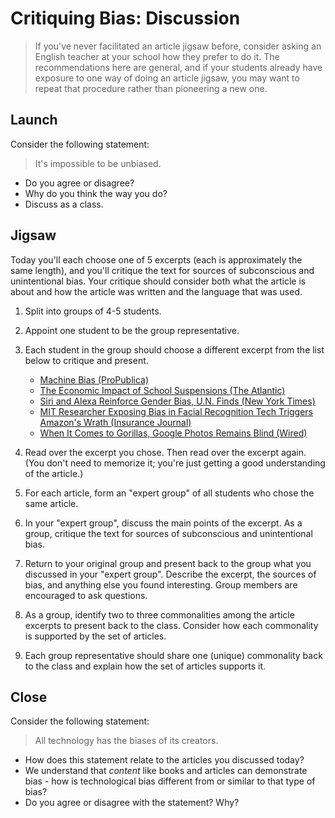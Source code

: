 # Critiquing Bias: Discussion

> If you've never facilitated an article jigsaw before, consider asking an English teacher at your school how they prefer to do it. The recommendations here are general, and if your students already have exposure to one way of doing an article jigsaw, you may want to repeat that procedure rather than pioneering a new one. 

## Launch

Consider the following statement:

> It's impossible to be unbiased.

- Do you agree or disagree?
- Why do you think the way you do?
- Discuss as a class.

## Jigsaw

Today you'll each choose one of 5 excerpts (each is approximately the same length), and you'll critique the text for sources of subconscious and unintentional bias. Your critique should consider both what the article is about and how the article was written and the language that was used.

1. Split into groups of 4-5 students.
2. Appoint one student to be the group representative.
3. Each student in the group should choose a different excerpt from the list below to critique and present.

	- [Machine Bias (ProPublica)](./machine-bias.md)
	- [The Economic Impact of School Suspensions (The Atlantic)](./school-suspensions.md)
	- [Siri and Alexa Reinforce Gender Bias, U.N. Finds (New York Times)](./gender-bias.md)
	- [MIT Researcher Exposing Bias in Facial Recognition Tech Triggers Amazon's Wrath (Insurance Journal)](./facial-recognition.md)
	- [When It Comes to Gorillas, Google Photos Remains Blind (Wired)](./gorillas.md)

4. Read over the excerpt you chose. Then read over the excerpt again. (You don't need to memorize it; you're just getting a good understanding of the article.)
5. For each article, form an "expert group" of all students who chose the same article.
6. In your "expert group", discuss the main points of the excerpt. As a group, critique the text for sources of subconscious and unintentional bias.
7. Return to your original group and present back to the group what you discussed in your "expert group". Describe the excerpt, the sources of bias, and anything else you found interesting. Group members are encouraged to ask questions.
8. As a group, identify two to three commonalities among the article excerpts to present back to the class. Consider how each commonality is supported by the set of articles.
9. Each group representative should share one (unique) commonality back to the class and explain how the set of articles supports it.

## Close

Consider the following statement:

> All technology has the biases of its creators.

- How does this statement relate to the articles you discussed today?
- We understand that *content* like books and articles can demonstrate bias - how is technological bias different from or similar to that type of bias?
- Do you agree or disagree with the statement? Why?
